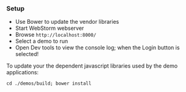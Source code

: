 
### Setup

*  Use Bower to update the vendor libraries
*  Start WebStorm webserver
*  Browse `http://localhost:8000/`
*  Select a demo to run
*  Open Dev tools to view the console log; when the Login button is selected!

To update your the dependent javascript libraries used by the demo applications:

```
cd ./demos/build; bower install
```
